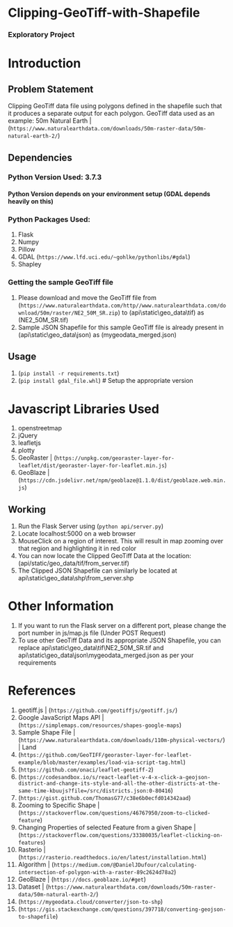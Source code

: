 # Clipping-GeoTiff-with-Shapefile
### Exploratory Project

# Introduction
## Problem Statement
Clipping GeoTiff data file using polygons defined in the shapefile such that it produces a separate output for each polygon.
GeoTiff data used as an example: 50m Natural Earth | (`https://www.naturalearthdata.com/downloads/50m-raster-data/50m-natural-earth-2/`)  

## Dependencies
### Python Version Used: 3.7.3 
#### Python Version depends on your environment setup (GDAL depends heavily on this)
### Python Packages Used:
1. Flask
2. Numpy
3. Pillow
4. GDAL (`https://www.lfd.uci.edu/~gohlke/pythonlibs/#gdal`)
5. Shapley
### Getting the sample GeoTiff file
1. Please download and move the GeoTiff file from (`https://www.naturalearthdata.com/http//www.naturalearthdata.com/download/50m/raster/NE2_50M_SR.zip`) to (api\static\geo_data\tif\) as (NE2_50M_SR.tif)
2. Sample JSON Shapefile for this sample GeoTiff file is already present in (api\static\geo_data\json\) as (mygeodata_merged.json)

## Usage
1. (`pip install -r requirements.txt`)
2. (`pip install gdal_file.whl`) # Setup the appropriate version

# Javascript Libraries Used
1. openstreetmap
2. jQuery
3. leafletjs
4. plotty
5. GeoRaster | (`https://unpkg.com/georaster-layer-for-leaflet/dist/georaster-layer-for-leaflet.min.js`)
6. GeoBlaze | (`https://cdn.jsdelivr.net/npm/geoblaze@1.1.0/dist/geoblaze.web.min.js`)

## Working
1. Run the Flask Server using (`python api/server.py`)
2. Locate localhost:5000 on a web browser
3. MouseClick on a region of interest. This will result in map zooming over that region and highlighting it in red color
4. You can now locate the Clipped GeoTiff Data at the location: (api/static/geo_data/tif/from_server.tif)
5. The Clipped JSON Shapefile can similarly be located at api\static\geo_data\shp\from_server.shp

# Other Information
1. If you want to run the Flask server on a different port, please change the port number in js/map.js file (Under POST Request)
2. To use other GeoTiff Data and its appropriate JSON Shapefile, you can replace api\static\geo_data\tif\NE2_50M_SR.tif and api\static\geo_data\json\mygeodata_merged.json as per your requirements

# References
1. geotiff.js | (`https://github.com/geotiffjs/geotiff.js/`)
2. Google JavaScript Maps API | (`https://simplemaps.com/resources/shapes-google-maps`)
3. Sample Shape File | (`https://www.naturalearthdata.com/downloads/110m-physical-vectors/`) | Land
4. (`https://github.com/GeoTIFF/georaster-layer-for-leaflet-example/blob/master/examples/load-via-script-tag.html`)
5. (`https://github.com/onaci/leaflet-geotiff-2`)
6. (`https://codesandbox.io/s/react-leaflet-v-4-x-click-a-geojson-district-and-change-its-style-and-all-the-other-districts-at-the-same-time-kbuujs?file=/src/districts.json:0-80416`)
7. (`https://gist.github.com/ThomasG77/c38e6b0ecfd014342aad`)
8. Zooming to Specific Shape | (`https://stackoverflow.com/questions/46767950/zoom-to-clicked-feature`)
9. Changing Properties of selected Feature from a given Shape | (`https://stackoverflow.com/questions/33380035/leaflet-clicking-on-features`)
10. Rasterio | (`https://rasterio.readthedocs.io/en/latest/installation.html`)
11. Algorithm | (`https://medium.com/@DanielJDufour/calculating-intersection-of-polygon-with-a-raster-89c2624d78a2`)
12. GeoBlaze | (`https://docs.geoblaze.io/#get`)
13. Dataset | (`https://www.naturalearthdata.com/downloads/50m-raster-data/50m-natural-earth-2/`)
14. (`https://mygeodata.cloud/converter/json-to-shp`)
15. (`https://gis.stackexchange.com/questions/397718/converting-geojson-to-shapefile`)
